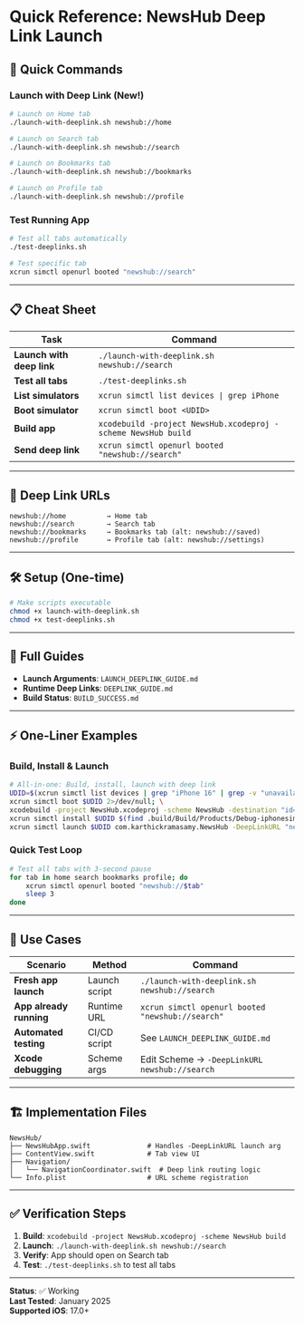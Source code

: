 # Quick Reference: NewsHub Deep Link Launch

## 🚀 Quick Commands

### Launch with Deep Link (New!)

```bash
# Launch on Home tab
./launch-with-deeplink.sh newshub://home

# Launch on Search tab
./launch-with-deeplink.sh newshub://search

# Launch on Bookmarks tab
./launch-with-deeplink.sh newshub://bookmarks

# Launch on Profile tab
./launch-with-deeplink.sh newshub://profile
```

### Test Running App

```bash
# Test all tabs automatically
./test-deeplinks.sh

# Test specific tab
xcrun simctl openurl booted "newshub://search"
```

---

## 📋 Cheat Sheet

| Task | Command |
|------|---------|
| **Launch with deep link** | `./launch-with-deeplink.sh newshub://search` |
| **Test all tabs** | `./test-deeplinks.sh` |
| **List simulators** | `xcrun simctl list devices \| grep iPhone` |
| **Boot simulator** | `xcrun simctl boot <UDID>` |
| **Build app** | `xcodebuild -project NewsHub.xcodeproj -scheme NewsHub build` |
| **Send deep link** | `xcrun simctl openurl booted "newshub://search"` |

---

## 🔗 Deep Link URLs

```
newshub://home          → Home tab
newshub://search        → Search tab
newshub://bookmarks     → Bookmarks tab (alt: newshub://saved)
newshub://profile       → Profile tab (alt: newshub://settings)
```

---

## 🛠️ Setup (One-time)

```bash
# Make scripts executable
chmod +x launch-with-deeplink.sh
chmod +x test-deeplinks.sh
```

---

## 📖 Full Guides

- **Launch Arguments**: `LAUNCH_DEEPLINK_GUIDE.md`
- **Runtime Deep Links**: `DEEPLINK_GUIDE.md`
- **Build Status**: `BUILD_SUCCESS.md`

---

## ⚡ One-Liner Examples

### Build, Install & Launch

```bash
# All-in-one: Build, install, launch with deep link
UDID=$(xcrun simctl list devices | grep "iPhone 16" | grep -v "unavailable" | head -1 | grep -oE '[0-9A-F-]{36}') && \
xcrun simctl boot $UDID 2>/dev/null; \
xcodebuild -project NewsHub.xcodeproj -scheme NewsHub -destination "id=$UDID" -derivedDataPath .build build && \
xcrun simctl install $UDID $(find .build/Build/Products/Debug-iphonesimulator -name "NewsHub.app" -maxdepth 1) && \
xcrun simctl launch $UDID com.karthickramasamy.NewsHub -DeepLinkURL "newshub://search"
```

### Quick Test Loop

```bash
# Test all tabs with 3-second pause
for tab in home search bookmarks profile; do
    xcrun simctl openurl booted "newshub://$tab"
    sleep 3
done
```

---

## 🎯 Use Cases

| Scenario | Method | Command |
|----------|--------|---------|
| **Fresh app launch** | Launch script | `./launch-with-deeplink.sh newshub://search` |
| **App already running** | Runtime URL | `xcrun simctl openurl booted "newshub://search"` |
| **Automated testing** | CI/CD script | See `LAUNCH_DEEPLINK_GUIDE.md` |
| **Xcode debugging** | Scheme args | Edit Scheme → `-DeepLinkURL newshub://search` |

---

## 🏗️ Implementation Files

```
NewsHub/
├── NewsHubApp.swift              # Handles -DeepLinkURL launch arg
├── ContentView.swift             # Tab view UI
├── Navigation/
│   └── NavigationCoordinator.swift  # Deep link routing logic
└── Info.plist                    # URL scheme registration
```

---

## ✅ Verification Steps

1. **Build**: `xcodebuild -project NewsHub.xcodeproj -scheme NewsHub build`
2. **Launch**: `./launch-with-deeplink.sh newshub://search`
3. **Verify**: App should open on Search tab
4. **Test**: `./test-deeplinks.sh` to test all tabs

---

**Status**: ✅ Working  
**Last Tested**: January 2025  
**Supported iOS**: 17.0+
